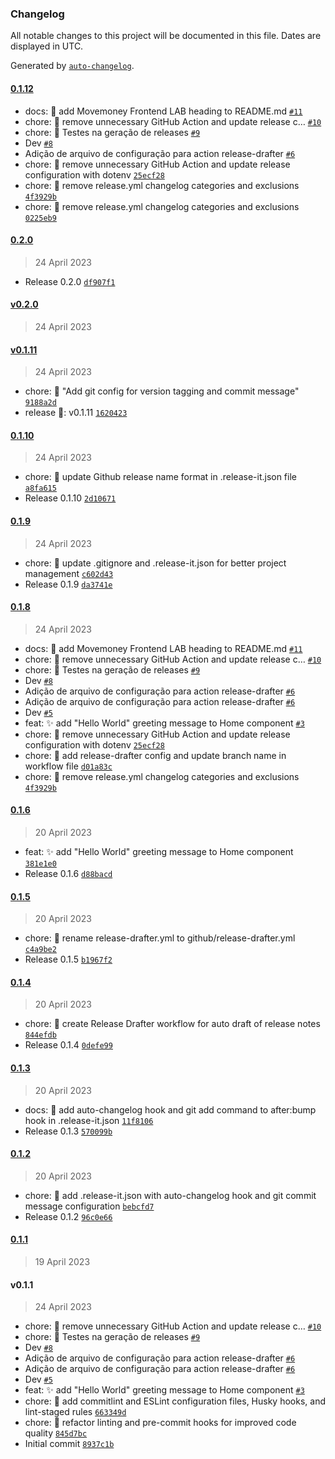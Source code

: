 ### Changelog

All notable changes to this project will be documented in this file. Dates are displayed in UTC.

Generated by [`auto-changelog`](https://github.com/CookPete/auto-changelog).

#### [0.1.12](https://github.com/fintech-vertical/mmfx-front-lab/compare/0.2.0...0.1.12)

- docs: :memo: add Movemoney Frontend LAB heading to README.md [`#11`](https://github.com/fintech-vertical/mmfx-front-lab/pull/11)
- chore: :hammer: remove unnecessary GitHub Action and update release c… [`#10`](https://github.com/fintech-vertical/mmfx-front-lab/pull/10)
- chore: :hammer: Testes na geração de releases [`#9`](https://github.com/fintech-vertical/mmfx-front-lab/pull/9)
- Dev [`#8`](https://github.com/fintech-vertical/mmfx-front-lab/pull/8)
- Adição de arquivo de configuração para action release-drafter [`#6`](https://github.com/fintech-vertical/mmfx-front-lab/pull/6)
- chore: :hammer: remove unnecessary GitHub Action and update release configuration with dotenv [`25ecf28`](https://github.com/fintech-vertical/mmfx-front-lab/commit/25ecf2803e3f9a6563c7c1e11476ecfd813a42d2)
- chore: :hammer: remove release.yml changelog categories and exclusions [`4f3929b`](https://github.com/fintech-vertical/mmfx-front-lab/commit/4f3929bf8fbd8fffa28a435afb725c3b037da305)
- chore: :hammer: remove release.yml changelog categories and exclusions [`0225eb9`](https://github.com/fintech-vertical/mmfx-front-lab/commit/0225eb9c450f8d856e17dc3de0056f6c1cdde51c)

#### [0.2.0](https://github.com/fintech-vertical/mmfx-front-lab/compare/v0.2.0...0.2.0)

> 24 April 2023

- Release 0.2.0 [`df907f1`](https://github.com/fintech-vertical/mmfx-front-lab/commit/df907f1105bc0ea423f7f8323b259b8945ecb434)

#### [v0.2.0](https://github.com/fintech-vertical/mmfx-front-lab/compare/v0.1.11...v0.2.0)

> 24 April 2023

#### [v0.1.11](https://github.com/fintech-vertical/mmfx-front-lab/compare/0.1.10...v0.1.11)

> 24 April 2023

- chore: :hammer: "Add git config for version tagging and commit message" [`9188a2d`](https://github.com/fintech-vertical/mmfx-front-lab/commit/9188a2d88364ffa6d5c7a30a26500a786de52022)
- release 💎: v0.1.11 [`1620423`](https://github.com/fintech-vertical/mmfx-front-lab/commit/16204236af62f4b18ed18dd5cbdeaffcf7b7548c)

#### [0.1.10](https://github.com/fintech-vertical/mmfx-front-lab/compare/0.1.9...0.1.10)

> 24 April 2023

- chore: :hammer: update Github release name format in .release-it.json file [`a8fa615`](https://github.com/fintech-vertical/mmfx-front-lab/commit/a8fa61516f4e66cca5f8b31eda71367c503fb4b4)
- Release 0.1.10 [`2d10671`](https://github.com/fintech-vertical/mmfx-front-lab/commit/2d106715bbf9e4a8f5fd29b6e5c918ff643c296b)

#### [0.1.9](https://github.com/fintech-vertical/mmfx-front-lab/compare/0.1.8...0.1.9)

> 24 April 2023

- chore: :hammer: update .gitignore and .release-it.json for better project management [`c602d43`](https://github.com/fintech-vertical/mmfx-front-lab/commit/c602d43e9d3891fc3574a12226b1f95446d37ad2)
- Release 0.1.9 [`da3741e`](https://github.com/fintech-vertical/mmfx-front-lab/commit/da3741e0fa0fcce8c8e45bbc02428ec16b36e104)

#### [0.1.8](https://github.com/fintech-vertical/mmfx-front-lab/compare/0.1.6...0.1.8)

> 24 April 2023

- docs: :memo: add Movemoney Frontend LAB heading to README.md [`#11`](https://github.com/fintech-vertical/mmfx-front-lab/pull/11)
- chore: :hammer: remove unnecessary GitHub Action and update release c… [`#10`](https://github.com/fintech-vertical/mmfx-front-lab/pull/10)
- chore: :hammer: Testes na geração de releases [`#9`](https://github.com/fintech-vertical/mmfx-front-lab/pull/9)
- Dev [`#8`](https://github.com/fintech-vertical/mmfx-front-lab/pull/8)
- Adição de arquivo de configuração para action release-drafter [`#6`](https://github.com/fintech-vertical/mmfx-front-lab/pull/6)
- Adição de arquivo de configuração para action release-drafter [`#6`](https://github.com/fintech-vertical/mmfx-front-lab/pull/6)
- Dev [`#5`](https://github.com/fintech-vertical/mmfx-front-lab/pull/5)
- feat: :sparkles: add "Hello World" greeting message to Home component [`#3`](https://github.com/fintech-vertical/mmfx-front-lab/pull/3)
- chore: :hammer: remove unnecessary GitHub Action and update release configuration with dotenv [`25ecf28`](https://github.com/fintech-vertical/mmfx-front-lab/commit/25ecf2803e3f9a6563c7c1e11476ecfd813a42d2)
- chore: :hammer: add release-drafter config and update branch name in workflow file [`d01a83c`](https://github.com/fintech-vertical/mmfx-front-lab/commit/d01a83c977cfb1bfa72490d42279ffb68306bea8)
- chore: :hammer: remove release.yml changelog categories and exclusions [`4f3929b`](https://github.com/fintech-vertical/mmfx-front-lab/commit/4f3929bf8fbd8fffa28a435afb725c3b037da305)

#### [0.1.6](https://github.com/fintech-vertical/mmfx-front-lab/compare/0.1.5...0.1.6)

> 20 April 2023

- feat: :sparkles: add "Hello World" greeting message to Home component [`381e1e0`](https://github.com/fintech-vertical/mmfx-front-lab/commit/381e1e006cffdc2623dbcd60bec43836198acbf2)
- Release 0.1.6 [`d88bacd`](https://github.com/fintech-vertical/mmfx-front-lab/commit/d88bacd25e0f6110983423cd7c1837bfe4497483)

#### [0.1.5](https://github.com/fintech-vertical/mmfx-front-lab/compare/0.1.4...0.1.5)

> 20 April 2023

- chore: :hammer: rename release-drafter.yml to github/release-drafter.yml [`c4a9be2`](https://github.com/fintech-vertical/mmfx-front-lab/commit/c4a9be246a67e6933b72fb6ef5f2083c735917ad)
- Release 0.1.5 [`b1967f2`](https://github.com/fintech-vertical/mmfx-front-lab/commit/b1967f2df1992913289993fc68c1ec2fe97c4216)

#### [0.1.4](https://github.com/fintech-vertical/mmfx-front-lab/compare/0.1.3...0.1.4)

> 20 April 2023

- chore: :hammer: create Release Drafter workflow for auto draft of release notes [`844efdb`](https://github.com/fintech-vertical/mmfx-front-lab/commit/844efdbf1bfbb0d483c8c740140e7d6238d609aa)
- Release 0.1.4 [`0defe99`](https://github.com/fintech-vertical/mmfx-front-lab/commit/0defe99ce0b1d4828a3cf0f02b6cd1e982095985)

#### [0.1.3](https://github.com/fintech-vertical/mmfx-front-lab/compare/0.1.2...0.1.3)

> 20 April 2023

- docs: :memo: add auto-changelog hook and git add command to after:bump hook in .release-it.json [`11f8106`](https://github.com/fintech-vertical/mmfx-front-lab/commit/11f8106a84aca720827921e73d836f12b0b9203d)
- Release 0.1.3 [`570099b`](https://github.com/fintech-vertical/mmfx-front-lab/commit/570099b3edda06eeb19b67d38034f1909db26c86)

#### [0.1.2](https://github.com/fintech-vertical/mmfx-front-lab/compare/0.1.1...0.1.2)

> 20 April 2023

- chore: :hammer: add .release-it.json with auto-changelog hook and git commit message configuration [`bebcfd7`](https://github.com/fintech-vertical/mmfx-front-lab/commit/bebcfd75ee6a70356bb5c8f9c6ac55754658f78d)
- Release 0.1.2 [`96c0e66`](https://github.com/fintech-vertical/mmfx-front-lab/commit/96c0e668c4de74adcea0d6096f29cf139e52529f)

#### [0.1.1](https://github.com/fintech-vertical/mmfx-front-lab/compare/v0.1.1...0.1.1)

> 19 April 2023

#### v0.1.1

> 24 April 2023

- chore: :hammer: remove unnecessary GitHub Action and update release c… [`#10`](https://github.com/fintech-vertical/mmfx-front-lab/pull/10)
- chore: :hammer: Testes na geração de releases [`#9`](https://github.com/fintech-vertical/mmfx-front-lab/pull/9)
- Dev [`#8`](https://github.com/fintech-vertical/mmfx-front-lab/pull/8)
- Adição de arquivo de configuração para action release-drafter [`#6`](https://github.com/fintech-vertical/mmfx-front-lab/pull/6)
- Adição de arquivo de configuração para action release-drafter [`#6`](https://github.com/fintech-vertical/mmfx-front-lab/pull/6)
- Dev [`#5`](https://github.com/fintech-vertical/mmfx-front-lab/pull/5)
- feat: :sparkles: add "Hello World" greeting message to Home component [`#3`](https://github.com/fintech-vertical/mmfx-front-lab/pull/3)
- chore: :hammer: add commitlint and ESLint configuration files, Husky hooks, and lint-staged rules [`663349d`](https://github.com/fintech-vertical/mmfx-front-lab/commit/663349d2d99889eb1f64465ce65403f962b96751)
- chore: :hammer: refactor linting and pre-commit hooks for improved code quality [`845d7bc`](https://github.com/fintech-vertical/mmfx-front-lab/commit/845d7bc7876c4d5dc9a7afc053292a914909176f)
- Initial commit [`8937c1b`](https://github.com/fintech-vertical/mmfx-front-lab/commit/8937c1bc09419eb36f086d827b18573a41688d30)
